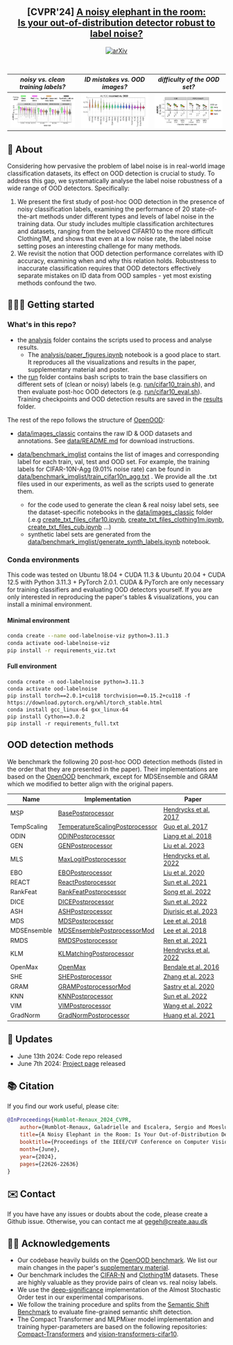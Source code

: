 <h2 align="center">[CVPR'24] <a href="https://glhr.github.io/OOD-LabelNoise/">A noisy elephant in the room:<br> Is your out-of-distribution detector robust to label noise?</a></h2>

  <p align="center">
    <a href="https://arxiv.org/abs/2404.01775"><img alt="arXiv" src="https://img.shields.io/badge/arXiv-2402.15509-b31b1b.svg"></a> 
  </p>

<br>

*noisy vs. clean training labels?*             |  *ID mistakes vs. OOD images?* | *difficulty of the OOD set?*
:-------------------------:|:-------------------------:|:-------------------------:
![](illustrations/auroc_per_dataset.png)  |  ![](illustrations/incorrect_vs_ood.png)  | ![](illustrations/osr_fgvc.png)


## 🔎 About

Considering how pervasive the problem of label noise is in real-world image classification datasets, its effect on OOD detection is crucial to study.
To address this gap, we systematically analyse the label noise robustness of a wide range of OOD detectors. Specifically:
1. We present the first study of post-hoc OOD detection in the presence of noisy classification labels, examining the performance of 20 state-of-the-art methods under different types and levels of label noise in the training data. Our study includes multiple classification architectures and datasets, ranging from the beloved CIFAR10 to the more difficult Clothing1M, and shows that even at a low noise rate, the label noise setting poses an interesting challenge for many methods.
2. We revisit the notion that OOD detection performance correlates with ID accuracy, examining when and why this relation holds. Robustness to inaccurate classification requires that OOD detectors effectively separate mistakes on ID data from OOD samples - yet most existing methods confound the two.




## 👩🏻‍🏫 Getting started

### What's in this repo?

* the [analysis](analysis) folder contains the scripts used to process and analyse results.
  * The [analysis/paper_figures.ipynb](analysis/paper_figures.ipynb) notebook is a good place to start. It reproduces all the visualizations and results in the paper, supplementary material and poster.
* the [run](run) folder contains bash scripts to train the base classifiers on different sets of (clean or noisy) labels (e.g. [run/cifar10_train.sh](run/cifar10_train.sh)), and then evaluate post-hoc OOD detectors (e.g. [run/cifar10_eval.sh](run/cifar10_eval.sh)). Training checkpoints and OOD detection results are saved in the [results](results) folder.

The rest of the repo follows the structure of [OpenOOD](https://github.com/Jingkang50/OpenOOD):

* [data/images_classic](data/images_classic) contains the raw ID & OOD datasets and annotations. See [data/README.md](data/README.md) for download instructions.

* [data/benchmark_imglist](data/benchmark_imglist) contains the list of images and corresponding label for each train, val, test and OOD set. For example, the training labels for CIFAR-10N-Agg (9.01% noise rate) can be found in [data/benchmark_imglist/train_cifar10n_agg.txt](data/benchmark_imglist/train_cifar10n_agg.txt) . We provide all the .txt files used in our experiments, as well as the scripts used to generate them.

  * for the code used to generate the clean & real noisy label sets, see the dataset-specific notebooks in the [data/images_classic](data/images_classic) folder (.e.g  [create_txt_files_cifar10.ipynb](data/images_classic/CIFAR-N/create_txt_files_cifar10.ipynb), [create_txt_files_clothing1m.ipynb](data/images_classic/clothing1M/create_txt_files_clothing1m.ipynb), [create_txt_files_cub.ipynb](data/images_classic/CUB_200_2011/create_txt_files_cub.ipynb) ...)
  * synthetic label sets are generated from the [data/benchmark_imglist/generate_synth_labels.ipynb](data/benchmark_imglist/generate_synth_labels.ipynb) notebook. 

### Conda environments

This code was tested on Ubuntu 18.04 + CUDA 11.3 & Ubuntu 20.04 + CUDA 12.5 with Python 3.11.3 + PyTorch 2.0.1. CUDA & PyTorch are only necessary for training classifiers and evaluating OOD detectors yourself. If you are only interested in reproducing the paper's tables & visualizations, you can install a minimal environment.

#### Minimal environment

```bash
conda create --name ood-labelnoise-viz python=3.11.3
conda activate ood-labelnoise-viz
pip install -r requirements_viz.txt
```

#### Full environment

```shell
conda create -n ood-labelnoise python=3.11.3
conda activate ood-labelnoise
pip install torch==2.0.1+cu118 torchvision==0.15.2+cu118 -f https://download.pytorch.org/whl/torch_stable.html
conda install gcc_linux-64 gxx_linux-64
pip install Cython==3.0.2
pip install -r requirements_full.txt
```

## OOD detection methods

We benchmark the following 20 post-hoc OOD detection methods (listed in the order that they are presented in the paper). Their implementations are based on the [OpenOOD](https://github.com/Jingkang50/OpenOOD) benchmark, except for MDSEnsemble and GRAM which we modified to better align with the original papers.

| Name | Implementation | Paper |
|---|---|---|
| MSP |  [BasePostprocessor](openood/postprocessors/base_postprocessor.py) | [Hendrycks et al. 2017](https://openreview.net/forum?id=Hkg4TI9xl) |
| TempScaling | [TemperatureScalingPostprocessor](openood/postprocessors/temp_scaling_postprocessor.py) | [Guo et al. 2017](https://dl.acm.org/doi/10.5555/3305381.3305518) |
| ODIN | [ODINPostprocessor](openood/postprocessors/odin_postprocessor.py) | [Liang et al. 2018](https://openreview.net/forum?id=H1VGkIxRZ) |
| GEN | [GENPostprocessor](openood/postprocessors/gen_postprocessor.py) | [Liu et al. 2023](https://openaccess.thecvf.com/content/CVPR2023/html/Liu_GEN_Pushing_the_Limits_of_Softmax-Based_Out-of-Distribution_Detection_CVPR_2023_paper.html) |
| MLS | [MaxLogitPostprocessor](openood/postprocessors/maxlogit_postprocessor.py) | [Hendrycks et al. 2022](https://proceedings.mlr.press/v162/hendrycks22a.html) |
| EBO | [EBOPostprocessor](openood/postprocessors/ebo_postprocessor.py) | [Liu et al. 2020](https://proceedings.neurips.cc/paper/2020/hash/f5496252609c43eb8a3d147ab9b9c006-Abstract.html) |
| REACT | [ReactPostprocessor](openood/postprocessors/react_postprocessor.py) | [Sun et al. 2021](https://proceedings.neurips.cc/paper/2021/hash/01894d6f048493d2cacde3c579c315a3-Abstract.html) |
| RankFeat | [RankFeatPostprocessor](openood/postprocessors/rankfeat_postprocessor.py) | [Song et al. 2022](https://openreview.net/forum?id=-deKNiSOXLG) |
| DICE | [DICEPostprocessor](openood/postprocessors/dice_postprocessor.py) | [Sun et al. 2022](https://www.ecva.net/papers/eccv_2022/papers_ECCV/html/4405_ECCV_2022_paper.php) |
| ASH | [ASHPostprocessor](openood/postprocessors/ash_postprocessor.py) | [Djurisic et al. 2023](https://openreview.net/forum?id=ndYXTEL6cZz) |
| MDS | [MDSPostprocessor](openood/postprocessors/mds_postprocessor.py) | [Lee et al. 2018](https://papers.nips.cc/paper_files/paper/2018/hash/abdeb6f575ac5c6676b747bca8d09cc2-Abstract.html) |
| MDSEnsemble | [MDSEnsemblePostprocessorMod](openood/postprocessors/mds_ensemble_mod_postprocessor.py)| [Lee et al. 2018](https://papers.nips.cc/paper_files/paper/2018/hash/abdeb6f575ac5c6676b747bca8d09cc2-Abstract.html) |
| RMDS | [RMDSPostprocessor](openood/postprocessors/rmds_postprocessor.py) | [Ren et al. 2021](https://arxiv.org/abs/2106.09022) |
| KLM | [KLMatchingPostprocessor](openood/postprocessors/kl_matching_postprocessor.py) | [Hendrycks et al. 2022](https://proceedings.mlr.press/v162/hendrycks22a.html) |
| OpenMax | [OpenMax](openood/postprocessors/openmax_postprocessor.py) | [Bendale et al. 2016](https://www.cv-foundation.org/openaccess/content_cvpr_2016/papers/Bendale_Towards_Open_Set_CVPR_2016_paper.pdf) |
| SHE | [SHEPostprocessor](openood/postprocessors/she_postprocessor.py) | [Zhang et al. 2023](https://openreview.net/forum?id=KkazG4lgKL) |
| GRAM | [GRAMPostprocessorMod](openood/postprocessors/gram_mod_postprocessor.py) | [Sastry et al. 2020](https://proceedings.mlr.press/v119/sastry20a.html) |
| KNN | [KNNPostprocessor](openood/postprocessors/knn_postprocessor.py) | [Sun et al. 2022](https://proceedings.mlr.press/v162/sun22d.html) |
| VIM | [VIMPostprocessor](openood/postprocessors/vim_postprocessor.py) | [Wang et al. 2022](https://openaccess.thecvf.com/content/CVPR2022/papers/Wang_ViM_Out-of-Distribution_With_Virtual-Logit_Matching_CVPR_2022_paper.pdf) |
| GradNorm | [GradNormPostprocessor](openood/postprocessors/gradnorm_postprocessor.py) | [Huang et al. 2021](https://proceedings.neurips.cc/paper/2021/hash/063e26c670d07bb7c4d30e6fc69fe056-Abstract.html) |

## 📝 Updates
- June 13th 2024: Code repo released
- June 7th 2024: [Project page](https://glhr.github.io/OOD-LabelNoise/) released

## 📚 Citation

If you find our work useful, please cite:

```bibtex
@InProceedings{Humblot-Renaux_2024_CVPR,
    author={Humblot-Renaux, Galadrielle and Escalera, Sergio and Moeslund, Thomas B.},
    title={A Noisy Elephant in the Room: Is Your Out-of-Distribution Detector Robust to Label Noise?},
    booktitle={Proceedings of the IEEE/CVF Conference on Computer Vision and Pattern Recognition (CVPR)},
    month={June},
    year={2024},
    pages={22626-22636}
}
```

## ✉️ Contact

If you have have any issues or doubts about the code, please create a Github issue. Otherwise, you can contact me at gegeh@create.aau.dk

## 🤝🏼 Acknowledgements
- Our codebase heavily builds on the [OpenOOD benchmark](https://github.com/Jingkang50/OpenOOD). We list our main changes in the paper's [supplementary material](https://arxiv.org/src/2404.01775v1/anc/supplementary.pdf). 
- Our benchmark includes the [CIFAR-N](https://github.com/UCSC-REAL/cifar-10-100n) and [Clothing1M](https://github.com/Cysu/noisy_label) datasets. These are highly valuable as they provide pairs of clean vs. real noisy labels. 
- We use the [deep-significance](https://github.com/Kaleidophon/deep-significance) implementation of the Almost Stochastic Order test in our experimental comparisons.
- We follow the training procedure and splits from the [Semantic Shift Benchmark](https://github.com/sgvaze/SSB) to evaluate fine-grained semantic shift detection.
- The Compact Transformer and MLPMixer model implementation and training hyper-parameters are based on the following repositories: [Compact-Transformers](https://github.com/SHI-Labs/Compact-Transformers) and [vision-transformers-cifar10](https://github.com/kentaroy47/vision-transformers-cifar10).
